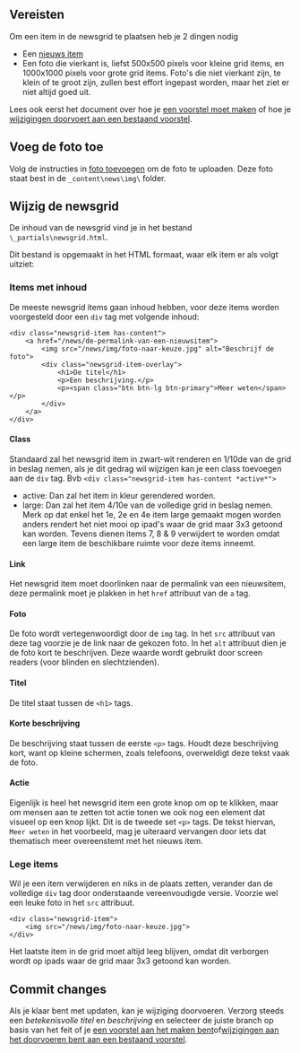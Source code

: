 ## Vereisten

Om een item in de newsgrid te plaatsen heb je 2 dingen nodig

- Een [nieuws item](/assets/newsitem-maken.md)
- Een foto die vierkant is, liefst 500x500 pixels voor kleine grid items, en 1000x1000 pixels voor grote grid items. Foto's die niet vierkant zijn, te klein of te groot zijn, zullen best effort ingepast worden, maar het ziet er niet altijd goed uit.

Lees ook eerst het document over hoe je [een voorstel moet maken](/processes/voorstellen-indienen.md) of hoe je [wijzigingen doorvoert aan een bestaand voorstel](/processes/voorstellen-wijzigen.md).

## Voeg de foto toe

Volg de instructies in [foto toevoegen](/assets/foto-toevoegen.md) om de foto te uploaden. Deze foto staat best in de `_content\news\img\` folder.

## Wijzig de newsgrid

De inhoud van de newsgrid vind je in het bestand `\_partials\newsgrid.html`. 

Dit bestand is opgemaakt in het HTML formaat, waar elk item er als volgt uitziet:

### Items met inhoud

De meeste newsgrid items gaan inhoud hebben, voor deze items worden voorgesteld door een `div` tag met volgende inhoud:

```
<div class="newsgrid-item has-content">
	<a href="/news/de-permalink-van-een-nieuwsitem">
		<img src="/news/img/foto-naar-keuze.jpg" alt="Beschrijf de foto">
		<div class="newsgrid-item-overlay">
			<h1>De titel</h1>
			<p>Een beschrijving.</p>
			<p><span class="btn btn-lg btn-primary">Meer weten</span></p>
		</div>
	</a>
</div>
```

#### Class

Standaard zal het newsgrid item in zwart-wit renderen en 1/10de van de grid in beslag nemen, als je dit gedrag wil wijzigen kan je een class toevoegen aan de `div` tag. Bvb `<div class="newsgrid-item has-content *active*">`

* active: Dan zal het item in kleur gerendered worden.
* large: Dan zal het item 4/10e van de volledige grid in beslag nemen. Merk op dat enkel het 1e, 2e en 4e item large gemaakt mogen worden anders rendert het niet mooi op ipad's waar de grid maar 3x3 getoond kan worden. Tevens dienen items 7, 8 & 9 verwijdert te worden omdat een large item de beschikbare ruimte voor deze items inneemt.

#### Link

Het newsgrid item moet doorlinken naar de permalink van een nieuwsitem, deze permalink moet je plakken in het `href` attribuut van de `a` tag.

#### Foto

De foto wordt vertegenwoordigt door de `img` tag. In het `src` attribuut van deze tag voorzie je de link naar de gekozen foto. In het `alt` attribuut dien je de foto kort te beschrijven. Deze waarde wordt gebruikt door screen readers (voor blinden en slechtzienden).

#### Titel

De titel staat tussen de `<h1>` tags.

#### Korte beschrijving

De beschrijving staat tussen de eerste `<p>` tags. Houdt deze beschrijving kort, want op kleine schermen, zoals telefoons, overweldigt deze tekst vaak de foto.

#### Actie

Eigenlijk is heel het newsgrid item een grote knop om op te klikken, maar om mensen aan te zetten tot actie tonen we ook nog een element dat visueel op een knop lijkt. Dit is de tweede set `<p>` tags. De tekst hiervan, `Meer weten` in het voorbeeld, mag je uiteraard vervangen door iets dat thematisch meer overeenstemt met het nieuws item.

### Lege items

Wil je een item verwijderen en niks in de plaats zetten, verander dan de volledige `div` tag door onderstaande vereenvoudigde versie. Voorzie wel een leuke foto in het `src` attribuut.

```
<div class="newsgrid-item">
    <img src="/news/img/foto-naar-keuze.jpg">
</div>  
```

Het laatste item in de grid moet altijd leeg blijven, omdat dit verborgen wordt op ipads waar de grid maar 3x3 getoond kan worden.

## Commit changes

Als je klaar bent met updaten, kan je wijziging doorvoeren. Verzorg steeds een *betekenisvolle titel* en *beschrijving* en selecteer de juiste branch op basis van het feit of je [een voorstel aan het maken bent](/processes/voorstellen-indienen.md)of[wijzigingen aan het doorvoeren bent aan een bestaand voorstel](/processes/voorstel-wijzigen.md).